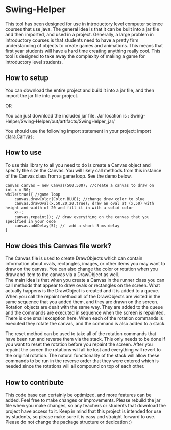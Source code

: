 # Swing-Helper
This tool has been designed for use in introductory level computer science courses that use java.  The general idea is that it can be built into a jar file and then imported, and used in a project.  Generally, a large problem in introductory courses is that students need to have a pretty firm understanding of objects to create games and animations.  This means that first year students will have a hard time creating anything really cool.  This tool is designed to take away the complexity of making a game for introductory level students.

## **How to setup**
You can download the entire project and build it into a jar file, and then import the jar file into your project.

OR

You can just download the included jar file.
Jar location is : Swing-Helper/Swing-Helper/out/artifacts/SwingHelper_jar/

You should use the following import statement in your project: import clara.Canvas;

## **How to use**
To use this library to all you need to do is create a Canvas object and specify the size the Canvas.  You will likely call methods from this instance of the Canvas class from a game loop.  See the demo below.
```
Canvas canvas = new Canvas(500,500); //create a canvas to draw on
int x = 50;
while(true){ //game loop
    canvas.drawColor(Color.BLUE); //change draw color to blue
    canvas.drawOval(x,50,20,20,true); draw an oval at (x,50) with height and width of 20 and fill it in with a solid color
    x++;
    canvas.repaint(); // draw everything on the canvas that you specified in your code
    canvas.addDelay(5); //  add a short 5 ms delay
}
```
## **How does this Canvas file work?**

The Canvas file is used to create DrawObjects which can contain information about ovals, rectangles, images, or other items you may want to draw on the canvas.  You can also change the color or rotation when you draw and item to the canvas via a DrawObject as well.  
The main idea is that when you create a Canvas in the runner class you can call methods that appear to draw ovals or rectangles on the screen.  What actually happens is the DrawObject is created and it is added to a queue.  When you call the repaint method all of the DrawObjects are visited in the same sequence that you added them, and they are drawn on the screen. Rotation objects are dealt with the same way.  They are added to the queue and the commands are executed in sequence when the screen is repainted.  There is one small exception here.  When each of the rotation commands is executed they rotate the canvas, and the command is also added to a stack.

The reset method can be used to take all of the rotation commands that have been run and reverse them via the stack.  This only needs to be done if you want to reset the rotation before you repaint the screen.  After you repaint the screen the rotations will all be lost and everything will revert to the original rotation.  The natural functionality of the stack will allow these commands to be run in the reverse order that they were entered which is needed since the rotations will all compound on top of each other. 


## **How to contribute**
This code base can certainly be optimized, and more features can be added.  Feel free to make changes or improvements.  Please rebuild the jar file when you make changes, so any teachers or students that download the project have access to it.  Keep in mind that this project is intended for use by students, so please make sure it is easy and straight forward to use.  Please do not change the package structure or dedication :)

